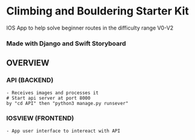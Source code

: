 # Climbing and Bouldering Starter Kit 
IOS App to help solve beginner routes in the difficulty range V0-V2

### Made with Django and Swift Storyboard 

## OVERVIEW 
### API (BACKEND)
    - Receives images and processes it
    # Start api server at port 8000
    by "cd API" then "python3 manage.py runsever"
### IOSVIEW (FRONTEND) 
    - App user interface to intereact with API
